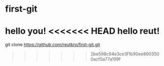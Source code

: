 # first-git
hello you! 
<<<<<<< HEAD
hello reut!
=======
git clone https://github.com/reutkro/first-git.git
>>>>>>> 2be598c94e3ce3f1b90ee8903500acf0a77a199f

